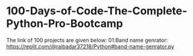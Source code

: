# 100-Days-of-Code-The-Complete-Python-Pro-Bootcamp
The link of 100 projects are given below:
01:Band name genrator:
https://replit.com/@raibadar37218/Python#band-name-genrator.py
